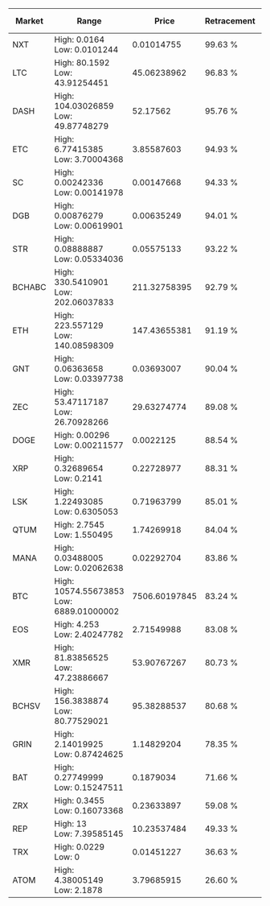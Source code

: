 | Market | Range | Price| Retracement | Doubles to 50% |
| --- | --- | --- | --- | --- |
| NXT | High: 0.0164<br />Low: 0.0101244 | 0.01014755 | 99.63 % | 1.31 |
| LTC | High: 80.1592<br />Low: 43.91254451 | 45.06238962 | 96.83 % | 1.38 |
| DASH | High: 104.03026859<br />Low: 49.87748279 | 52.17562 | 95.76 % | 1.47 |
| ETC | High: 6.77415385<br />Low: 3.70004368 | 3.85587603 | 94.93 % | 1.36 |
| SC | High: 0.00242336<br />Low: 0.00141978 | 0.00147668 | 94.33 % | 1.30 |
| DGB | High: 0.00876279<br />Low: 0.00619901 | 0.00635249 | 94.01 % | 1.18 |
| STR | High: 0.08888887<br />Low: 0.05334036 | 0.05575133 | 93.22 % | 1.28 |
| BCHABC | High: 330.5410901<br />Low: 202.06037833 | 211.32758395 | 92.79 % | 1.26 |
| ETH | High: 223.557129<br />Low: 140.08598309 | 147.43655381 | 91.19 % | 1.23 |
| GNT | High: 0.06363658<br />Low: 0.03397738 | 0.03693007 | 90.04 % | 1.32 |
| ZEC | High: 53.47117187<br />Low: 26.70928266 | 29.63274774 | 89.08 % | 1.35 |
| DOGE | High: 0.00296<br />Low: 0.00211577 | 0.0022125 | 88.54 % | 1.15 |
| XRP | High: 0.32689654<br />Low: 0.2141 | 0.22728977 | 88.31 % | 1.19 |
| LSK | High: 1.22493085<br />Low: 0.6305053 | 0.71963799 | 85.01 % | 1.29 |
| QTUM | High: 2.7545<br />Low: 1.550495 | 1.74269918 | 84.04 % | 1.24 |
| MANA | High: 0.03488005<br />Low: 0.02062638 | 0.02292704 | 83.86 % | 1.21 |
| BTC | High: 10574.55673853<br />Low: 6889.01000002 | 7506.60197845 | 83.24 % | 1.16 |
| EOS | High: 4.253<br />Low: 2.40247782 | 2.71549988 | 83.08 % | 1.23 |
| XMR | High: 81.83856525<br />Low: 47.23886667 | 53.90767267 | 80.73 % | 1.20 |
| BCHSV | High: 156.3838874<br />Low: 80.77529021 | 95.38288537 | 80.68 % | 1.24 |
| GRIN | High: 2.14019925<br />Low: 0.87424625 | 1.14829204 | 78.35 % | 1.31 |
| BAT | High: 0.27749999<br />Low: 0.15247511 | 0.1879034 | 71.66 % | 1.14 |
| ZRX | High: 0.3455<br />Low: 0.16073368 | 0.23633897 | 59.08 % | 1.07 |
| REP | High: 13<br />Low: 7.39585145 | 10.23537484 | 49.33 % | 0.00 |
| TRX | High: 0.0229<br />Low: 0 | 0.01451227 | 36.63 % | 0.00 |
| ATOM | High: 4.38005149<br />Low: 2.1878 | 3.79685915 | 26.60 % | 0.00 |
